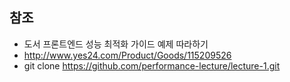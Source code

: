 ## 참조   
- 도서 프론트엔드 성능 최적화 가이드 예제 따라하기   
- http://www.yes24.com/Product/Goods/115209526   
- git clone https://github.com/performance-lecture/lecture-1.git

